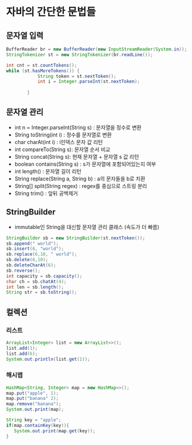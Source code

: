 # 자바의 간단한 문법들

## 문자열 입력
```Java
BufferReader br = new BufferReader(new InputStreamReader(System.in)); 
StringTokenizer st = new StringTokenizer(br.readLine());

int cnt = st.countTokens();
while (st.hasMoreTokens()) {
            String token = st.nextToken();
            int i = Integer.parseInt(st.nextToken);
            
        }
```
## 문자열 관리
- int n = Integer.parseInt(String s) : 문자열을 정수로 변환
- String toString(int i) : 정수를 문자열로 변환
- char charAt(int i) : i인덱스 문자 값 리턴
- int compareTo(String s): 문자열 순서 비교
- String concat(String s): 현재 문자열 + 문자열 s 값 리턴
- boolean contains(String s) : s가 문자열에 포함되어있는지 여부
- int length() : 문자열 길이 리턴
- String replace(String a, String b) : a의 문자들을 b로 치환
- String[] split(String regex) : regex를 중심으로 스트링 분리
- String trim() : 앞뒤 공백제거

## StringBuilder
- immutable인 String을 대신할 문자열 관리 클래스 (속도가 더 빠름)
```Java
StringBuilder sb = new StringBuilder(st.nextToken());
sb.append(" world");
sb.insert(6, "world");
sb.replace(6,10, " world");
sb.delete(6,10);
sb.deleteCharAt(6);
sb.reverse();
int capacity = sb.capacity();
char ch = sb.chatAt(4);
int len = sb.length();
String str = sb.toString();
```

## 컬렉션
### 리스트
```Java
ArrayList<Integer> list = new ArrayList<>();
list.add(1);
list.add(6);
System.out.println(list.get(1));
```

### 해시맵
```Java
HashMap<String, Integer> map = new HashMap<>();
map.put("apple", 1);
map.put("banana" 2);
map.remove("banana");
System.out.print(map);

String key = "apple";
if(map.containKey(key)){
   System.out.print(map.get(key));
}
```
